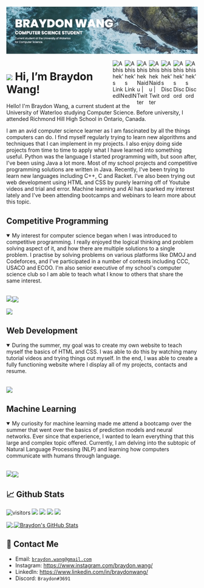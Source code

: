 [![Header](header.gif "Header")](https://braydonwang.github.io)

<a href="https://discord.gg/XTW52Kt">
  <img align="right" alt="Abhishek's Discord" width="32px" src="https://raw.githubusercontent.com/peterthehan/peterthehan/master/assets/github.svg" />
</a>
<a href="https://discord.gg/XTW52Kt">
  <img align="right" alt="Abhishek's Discord" width="32px" src="https://raw.githubusercontent.com/peterthehan/peterthehan/master/assets/discord.svg" />
</a>
<a href="https://discord.gg/XTW52Kt">
  <img align="right" alt="Abhishek's Discord" width="32px" src="https://raw.githubusercontent.com/braydonwang/braydonwang/main/instagram.png" />
</a>
<a href="https://twitter.com/abhisheknaiidu">
  <img align="right" alt="Abhishek Naidu | Twitter" width="32px" src="https://raw.githubusercontent.com/peterthehan/peterthehan/master/assets/twitter.svg" />
</a>
<a href="https://twitter.com/abhisheknaiidu">
  <img align="right" alt="Abhishek Naidu | Twitter" width="32px" src="https://raw.githubusercontent.com/peterthehan/peterthehan/master/assets/facebook.svg" />
</a>
<a href="https://www.linkedin.com/in/abhisheknaiidu/">
  <img align="right" alt="Abhishek's LinkedIN" width="32px" src="https://raw.githubusercontent.com/peterthehan/peterthehan/master/assets/linkedin.svg" />
</a>
<a href="https://www.linkedin.com/in/abhisheknaiidu/">
  <img align="right" alt="Abhishek's LinkedIN" width="32px" src="https://raw.githubusercontent.com/braydonwang/braydonwang/main/mail.png" />
</a>

<img src="https://raw.githubusercontent.com/braydonwang/braydonwang/main/wave.gif" width="30px"> Hi, I’m Braydon Wang!
===============	
  
Hello! I'm Braydon Wang, a current student at the University of Waterloo studying Computer Science. Before university, I attended Richmond Hill High School in Ontario, Canada.

I am an avid computer science learner as I am fascinated by all the things computers can do. I find myself regularly trying to learn new algorithms and techniques that I can implement in my projects. I also enjoy doing side projects from time to time to apply what I have learned into something useful. Python was the language I started programming with, but soon after, I've been using Java a lot more. Most of my school projects and competitive programming solutions are written in Java. Recently, I've been trying to learn new languages including C++, C and Racket. I've also been trying out web development using HTML and CSS by purely learning off of Youtube videos and trial and error. Machine learning and AI has sparked my interest lately and I've been attending bootcamps and webinars to learn more about this topic.

## Competitive Programming

<details open>
  <summary> My interest for computer science began when I was introduced to competitive programming. I really enjoyed the logical thinking and problem solving aspect of it, and how there are multiple solutions to a single problem. I practise by solving problems on various platforms like DMOJ and Codeforces, and I've participated in a number of contests including CCC, USACO and ECOO. I'm also senior executive of my school's computer science club so I am able to teach what I know to others that share the same interest. </summary>
  
  <br />
  <p>
    <a href="https://github.com/braydonwang/Competitive-Programming-Solutions">
      <img align="left" src="https://github-readme-stats.vercel.app/api/pin/?username=braydonwang&repo=Competitive-Programming-Solutions&theme=gotham&show_owner=true"/>
    </a>
    <a href="https://github.com/braydonwang/Programming-Algorithm-Templates">
      <img align="center" src="https://github-readme-stats.vercel.app/api/pin/?username=braydonwang&repo=Programming-Algorithm-Templates&theme=gotham"/>
    </a>
  </p>
  <p>
    <a href="https://github.com/braydonwang/Computer-Science-Club">
      <img align="center" src="https://github-readme-stats.vercel.app/api/pin/?username=braydonwang&repo=Computer-Science-Club&theme=gotham&show_owner=true"/>
    </a>
  </p>
</details>

## Web Development

<details open>
  <summary> During the summer, my goal was to create my own website to teach myself the basics of HTML and CSS. I was able to do this by watching many tutorial videos and trying things out myself. In the end, I was able to create a fully functioning website where I display all of my projects, contacts and resume. </summary>
  
  <br />
  <p>
    <a href="https://github.com/braydonwang/braydonwang.github.io">
      <img align="center" src="https://github-readme-stats.vercel.app/api/pin/?username=braydonwang&repo=braydonwang.github.io&theme=gotham&show_owner=true"/>
    </a>
  </p>
</details>

## Machine Learning

<details open>
  <summary> My curiosity for machine learning made me attend a bootcamp over the summer that went over the basics of prediction models and neural networks. Ever since that experience, I wanted to learn everything that this large and complex topic offered. Currently, I am delving into the subtopic of Natural Language Processing (NLP) and learning how computers communicate with humans through language. </summary>
  
  <br />
  <p>
    <a href="https://github.com/braydonwang/MachineLearningBootcamp2021">
      <img align="left" src="https://github-readme-stats.vercel.app/api/pin/?username=braydonwang&repo=MachineLearningBootcamp2021&theme=gotham&show_owner=true"/>
    </a>
    <a href="https://github.com/braydonwang/Natural-Language-Processing-Assignments">
      <img align="center" src="https://github-readme-stats.vercel.app/api/pin/?username=braydonwang&repo=Natural-Language-Processing-Assignments&theme=gotham"/>
    </a>
  </p>
</details>

## &#x1f4c8; Github Stats

![visitors](https://visitor-badge.glitch.me/badge?page_id=braydonwang.braydonwang)
![](https://img.shields.io/github/followers/braydonwang?style=social)
![](https://img.shields.io/github/forks/braydonwang/braydonwang.github.io?style=social)
![](https://img.shields.io/github/stars/braydonwang?style=social)
![](https://img.shields.io/github/watchers/braydonwang/braydonwang.github.io?style=social)

<a href="https://github.com/braydonwang/braydonwang">
  <img align="center" src="https://github-readme-stats.vercel.app/api/top-langs/?username=braydonwang&langs_count=8&tex&title_color=ffffff&text_color=c9cacc&icon_color=2bbc8a&bg_color=1d1f21&layout=compact" />
</a>
<a href="https://github.com/braydonwang/braydonwang">
  <img align="center" src="https://github-readme-stats.vercel.app/api?username=braydonwang&theme=gotham&show_icons=true)" alt="Braydon's GitHub Stats" />
</a>

## 📝 Contact Me
* Email: [`braydon.wang@gmail.com`](mailto:braydon.wang@gmail.com)
* Instagram: https://www.instagram.com/braydon.wang/
* LinkedIn: https://www.linkedin.com/in/braydonwang/
* Discord: `Braydon#3691`
